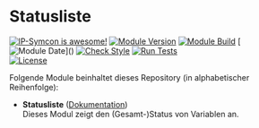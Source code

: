 # Statusliste

[![IP-Symcon is awesome!](https://img.shields.io/badge/IP--Symcon-6.1-blue.svg)](https://www.symcon.de)
[![Module Version](https://img.shields.io/badge/Module_Version-1.0-blue.svg)]()
[![Module Build](https://img.shields.io/badge/Module_Build-3-blue.svg)]()
[![Module Date](https://img.shields.io/badge/Module_Date-20231215_(15.12.2023)-blue.svg)]()  
[![Check Style](https://github.com/ubittner/Statusliste/workflows/Check%20Style/badge.svg)](https://github.com/ubittner/Statusliste/actions)
[![Run Tests](https://github.com/ubittner/Statusliste/workflows/Run%20Tests/badge.svg)](https://github.com/ubittner/Statusliste/actions)  
[![License](https://img.shields.io/badge/License-CC%20BY--NC--SA%204.0-green.svg)](https://creativecommons.org/licenses/by-nc-sa/4.0/)

Folgende Module beinhaltet dieses Repository (in alphabetischer Reihenfolge):

- __Statusliste__ ([Dokumentation](Statusliste))  
  Dieses Modul zeigt den (Gesamt-)Status von Variablen an.